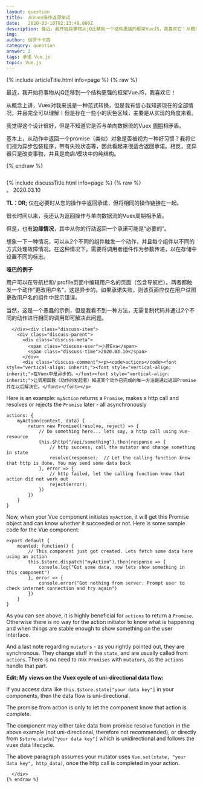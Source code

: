 ```yaml
---
layout: question
title:  从Vuex操作返回承诺
date:   2020-03-10T02:13:48.000Z
description: 最近，我开始将事物从jQ迁移到一个结构更强的框架VueJS，我喜欢它！从概念上讲，Vuex对我来说是一种范式转换，但是我有信心我知道现在的全部情况，并...
img: 
author: 伽罗卡卡西
category: question
answer: 2
tags: 承诺 Vue.js
topic: Vue.js
---
```

<div class="article-root">
  <div class="article">
    {% include articleTitle.html info=page %}
    {% raw %}
    <div class="article-content"><p><font style="vertical-align: inherit;"><font style="vertical-align: inherit;">最近，我开始将事物从jQ迁移到一个结构更强的框架VueJS，我喜欢它！</font></font></p>

<p><font style="vertical-align: inherit;"><font style="vertical-align: inherit;">从概念上讲，Vuex对我来说是一种范式转换，但是我有信心我知道现在的全部情况，并且完全可以理解！</font><font style="vertical-align: inherit;">但是存在一些小的灰色区域，主要是从实现的角度来看。</font></font></p>

<p><font style="vertical-align: inherit;"><font style="vertical-align: inherit;">我觉得这个设计很好，但是不知道它是否与</font><font style="vertical-align: inherit;">单向数据流</font><font style="vertical-align: inherit;">的Vuex </font></font><a href="http://vuex.vuejs.org/en/images/vuex.png" rel="noreferrer"><font style="vertical-align: inherit;"><font style="vertical-align: inherit;">周期</font></font></a><font style="vertical-align: inherit;"><font style="vertical-align: inherit;">相矛盾</font><font style="vertical-align: inherit;">。</font></font></p>

<p><font style="vertical-align: inherit;"><font style="vertical-align: inherit;">基本上，从动作中返回一个promise（类似）对象是否被视为一种好习惯？</font><font style="vertical-align: inherit;">我将它们视为异步包装程序，带有失败状态等，因此看起来很适合返回承诺。</font><font style="vertical-align: inherit;">相反，变异器只是改变事物，并且是商店/模块中的纯结构。</font></font></p></div>
    {% endraw %}
  </div>
  <p style="height: 0;width:0;overflow: hidden;"> 第412篇《从Vuex操作返回承诺》来自Winter(https://github.com/aiyld/aiyld.github.io)的站点</p>
  <div class="discuss-wrapper">
    {% include discussTitle.html info=page %}
    {% raw %}
    <div class="discuss-item">
        <div class="discuss-parent">
          <div class="discuss-meta">
            <span class="discuss-user">。</span>
            <span class="discuss-time">2020.03.10</span>
          </div>
          <div class="discuss-comment"><p><strong><font style="vertical-align: inherit;"><font style="vertical-align: inherit;">TL：DR; </font></font></strong><font style="vertical-align: inherit;"><font style="vertical-align: inherit;">仅在必要时从您的操作中返回承诺，但将相同的操作链接在一起。</font></font></p>

<p><font style="vertical-align: inherit;"><font style="vertical-align: inherit;">很长时间以来，我还认为返回操作与单向数据流的Vuex周期相矛盾。</font></font></p>

<p><font style="vertical-align: inherit;"><font style="vertical-align: inherit;">但是，也有</font></font><strong><font style="vertical-align: inherit;"><font style="vertical-align: inherit;">边缘情况</font></font></strong><font style="vertical-align: inherit;"><font style="vertical-align: inherit;">，其中从你的行动返回一个承诺可能是“必要的”。</font></font></p>

<p><font style="vertical-align: inherit;"><font style="vertical-align: inherit;">想象一下一种情况，可以从2个不同的组件触发一个动作，并且每个组件以不同的方式处理故障情况。</font><font style="vertical-align: inherit;">在这种情况下，需要将调用者组件作为参数传递，以在存储中设置不同的标志。</font></font></p>

<p><strong><font style="vertical-align: inherit;"><font style="vertical-align: inherit;">哑巴的例子</font></font></strong></p>

<p><font style="vertical-align: inherit;"><font style="vertical-align: inherit;">用户可以在导航栏和/ profile页面中编辑用户名的页面（包含导航栏）。</font><font style="vertical-align: inherit;">两者都触发一个动作“更改用户名”，这是异步的。</font><font style="vertical-align: inherit;">如果承诺失败，则该页面应仅在用户试图更改用户名的组件中显示错误。</font></font></p>

<p><font style="vertical-align: inherit;"><font style="vertical-align: inherit;">当然，这是一个愚蠢的示例，但是我看不到一种方法，无需复制代码并通过2个不同的动作进行相同的调用即可解决此问题。</font></font></p></div>
        </div>
        
      </div><div class="discuss-item">
        <div class="discuss-parent">
          <div class="discuss-meta">
            <span class="discuss-user">小胖Eva</span>
            <span class="discuss-time">2020.03.10</span>
          </div>
          <div class="discuss-comment"><p><code>actions</code><font style="vertical-align: inherit;"><font style="vertical-align: inherit;">在Vuex中是异步的。</font><font style="vertical-align: inherit;">让调用函数（动作的发起者）知道某个动作已完成的唯一方法是通过返回Promise并在以后解决它。</font></font></p>

<p>Here is an example: <code>myAction</code> returns a <code>Promise</code>, makes a http call and resolves or rejects the <code>Promise</code> later - all asynchronously</p>

<pre class="lang-js prettyprint-override"><code>actions: {<font></font>
    myAction(context, data) {<font></font>
        return new Promise((resolve, reject) =&gt; {<font></font>
            // Do something here... lets say, a http call using vue-resource<font></font>
            this.$http("/api/something").then(response =&gt; {<font></font>
                // http success, call the mutator and change something in state<font></font>
                resolve(response);  // Let the calling function know that http is done. You may send some data back<font></font>
            }, error =&gt; {<font></font>
                // http failed, let the calling function know that action did not work out<font></font>
                reject(error);<font></font>
            })<font></font>
        })<font></font>
    }<font></font>
}<font></font>
</code></pre>

<p>Now, when your Vue component initiates <code>myAction</code>, it will get this Promise object and can know whether it succeeded or not. Here is some sample code for the Vue component:</p>

<pre class="lang-js prettyprint-override"><code>export default {<font></font>
    mounted: function() {<font></font>
        // This component just got created. Lets fetch some data here using an action<font></font>
        this.$store.dispatch("myAction").then(response =&gt; {<font></font>
            console.log("Got some data, now lets show something in this component")<font></font>
        }, error =&gt; {<font></font>
            console.error("Got nothing from server. Prompt user to check internet connection and try again")<font></font>
        })<font></font>
    }<font></font>
}<font></font>
</code></pre>

<p>As you can see above, it is highly beneficial for <code>actions</code> to return a <code>Promise</code>. Otherwise there is no way for the action initiator to know what is happening and when things are stable enough to show something on the user interface.</p>

<p>And a last note regarding <code>mutators</code> - as you rightly pointed out, they are synchronous. They change stuff in the <code>state</code>, and are usually called from <code>actions</code>. There is no need to mix <code>Promises</code> with <code>mutators</code>, as the <code>actions</code> handle that part.</p>

<p><strong>Edit: My views on the Vuex cycle of uni-directional data flow:</strong></p>

<p>If you access data like <code>this.$store.state["your data key"]</code> in your components, then the data flow is uni-directional.</p>

<p>The promise from action is only to let the component know that action is complete.</p>

<p>The component may either take data from promise resolve function in the above example (not uni-directional, therefore not recommended), or directly from <code>$store.state["your data key"]</code> which is unidirectional and follows the vuex data lifecycle.</p>

<p>The above paragraph assumes your mutator uses <code>Vue.set(state, "your data key", http_data)</code>, once the http call is completed in your action.</p></div>
        </div>
        
      </div>
    {% endraw %}
  </div>
<div>
